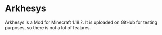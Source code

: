 # Arkhesys
Arkhesys is a Mod for Minecraft 1.18.2. It is uploaded on GitHub for testing purposes, so there is not a lot of features.
